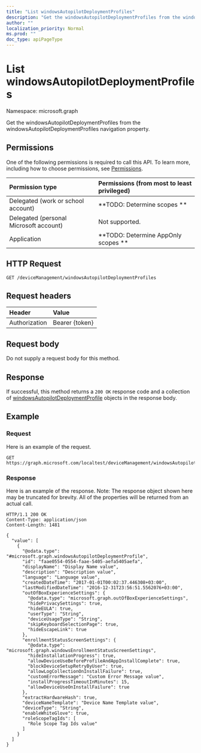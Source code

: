 ```yaml
---
title: "List windowsAutopilotDeploymentProfiles"
description: "Get the windowsAutopilotDeploymentProfiles from the windowsAutopilotDeploymentProfiles navigation property."
author: ""
localization_priority: Normal
ms.prod: ""
doc_type: apiPageType
---
```


# List windowsAutopilotDeploymentProfiles

Namespace: microsoft.graph

Get the windowsAutopilotDeploymentProfiles from the windowsAutopilotDeploymentProfiles navigation property.

## Permissions
One of the following permissions is required to call this API. To learn more, including how to choose permissions, see [Permissions](/concepts/permissions-reference.md).

|Permission type|Permissions (from most to least privileged)|
|:---|:---|
|Delegated (work or school account)|**TODO: Determine scopes **|
|Delegated (personal Microsoft account)|Not supported.|
|Application|**TODO: Determine AppOnly scopes **|

## HTTP Request
<!-- {
  "blockType": "ignored"
}
-->
``` http
GET /deviceManagement/windowsAutopilotDeploymentProfiles
```

## Request headers
|Header|Value|
|:---|:---|
|Authorization|Bearer {token}|

## Request body
Do not supply a request body for this method.

## Response
If successful, this method returns a `200 OK` response code and a collection of [windowsAutopilotDeploymentProfile](../resources/windowsautopilotdeploymentprofile.md) objects in the response body.

## Example

### Request
Here is an example of the request.
<!-- {
  "blockType": "request",
  "name": "get_windowsautopilotdeploymentprofile"
}
-->
``` http
GET https://graph.microsoft.com/localtest/deviceManagement/windowsAutopilotDeploymentProfiles
```

### Response
Here is an example of the response. Note: The response object shown here may be truncated for brevity. All of the properties will be returned from an actual call.
<!-- {
  "blockType": "response",
  "truncated": true,
  "@odata.type": "collection(microsoft.graph.windowsautopilotdeploymentprofile)"
}
-->
``` http
HTTP/1.1 200 OK
Content-Type: application/json
Content-Length: 1481

{
  "value": [
    {
      "@odata.type": "#microsoft.graph.windowsAutopilotDeploymentProfile",
      "id": "faae0554-0554-faae-5405-aefa5405aefa",
      "displayName": "Display Name value",
      "description": "Description value",
      "language": "Language value",
      "createdDateTime": "2017-01-01T00:02:37.446308+03:00",
      "lastModifiedDateTime": "2016-12-31T23:56:51.5562076+03:00",
      "outOfBoxExperienceSettings": {
        "@odata.type": "microsoft.graph.outOfBoxExperienceSettings",
        "hidePrivacySettings": true,
        "hideEULA": true,
        "userType": "String",
        "deviceUsageType": "String",
        "skipKeyboardSelectionPage": true,
        "hideEscapeLink": true
      },
      "enrollmentStatusScreenSettings": {
        "@odata.type": "microsoft.graph.windowsEnrollmentStatusScreenSettings",
        "hideInstallationProgress": true,
        "allowDeviceUseBeforeProfileAndAppInstallComplete": true,
        "blockDeviceSetupRetryByUser": true,
        "allowLogCollectionOnInstallFailure": true,
        "customErrorMessage": "Custom Error Message value",
        "installProgressTimeoutInMinutes": 15,
        "allowDeviceUseOnInstallFailure": true
      },
      "extractHardwareHash": true,
      "deviceNameTemplate": "Device Name Template value",
      "deviceType": "String",
      "enableWhiteGlove": true,
      "roleScopeTagIds": [
        "Role Scope Tag Ids value"
      ]
    }
  ]
}
```

